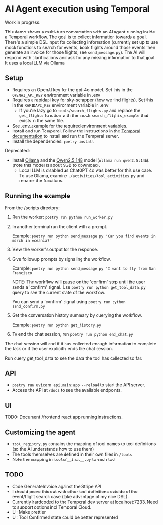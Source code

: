 # AI Agent execution using Temporal

Work in progress.

This demo shows a multi-turn conversation with an AI agent running inside a Temporal workflow. The goal is to collect information towards a goal. There's a simple DSL input for collecting information (currently set up to use mock functions to search for events, book flights around those events then generate an invoice for those flights, see `send_message.py`). The AI will respond with clarifications and ask for any missing information to that goal. It uses a local LLM via Ollama.

## Setup
* Requires an OpenAI key for the gpt-4o model. Set this in the `OPENAI_API_KEY` environment variable in .env
* Requires a rapidapi key for sky-scrapper (how we find flights). Set this in the `RAPIDAPI_KEY` environment variable in .env
    * If you're lazy go to `tools/search_flights.py` and replace the `get_flights` function with the mock `search_flights_example` that exists in the same file.
* See .env_example for the required environment variables.
* Install and run Temporal. Follow the instructions in the [Temporal documentation](https://learn.temporal.io/getting_started/python/dev_environment/#set-up-a-local-temporal-service-for-development-with-temporal-cli) to install and run the Temporal server.
* Install the dependencies: `poetry install`

Deprecated:
* Install [Ollama](https://ollama.com) and the [Qwen2.5 14B](https://ollama.com/library/qwen2.5) model (`ollama run qwen2.5:14b`). (note this model is about 9GB to download).
  * Local LLM is disabled as ChatGPT 4o was better for this use case. To use Ollama, examine `./activities/tool_activities.py` and rename the functions.

## Running the example

From the /scripts directory:

1. Run the worker: `poetry run python run_worker.py`
2. In another terminal run the client with a prompt.

    Example: `poetry run python send_message.py 'Can you find events in march in oceania?'`

3. View the worker's output for the response.
4. Give followup prompts by signaling the workflow.

    Example: `poetry run python send_message.py 'I want to fly from San Francisco'`

    NOTE: The workflow will pause on the 'confirm' step until the user sends a 'confirm' signal. Use `poetry run python get_tool_data.py` query to see the current state of the workflow.

    You can send a 'confirm' signal using `poetry run python send_confirm.py`
5. Get the conversation history summary by querying the workflow.
    
    Example: `poetry run python get_history.py`
6. To end the chat session, run `poetry run python end_chat.py`

The chat session will end if it has collected enough information to complete the task or if the user explicitly ends the chat session.

Run query get_tool_data to see the data the tool has collected so far.

## API
- `poetry run uvicorn api.main:app --reload` to start the API server.
- Access the API at `/docs` to see the available endpoints.

## UI
TODO: Document /frontend react app running instructions.

## Customizing the agent
- `tool_registry.py` contains the mapping of tool names to tool definitions (so the AI understands how to use them)
- The tools themselves are defined in their own files in `/tools`
- Note the mapping in `tools/__init__.py` to each tool

## TODO
- Code GenerateInvoice against the Stripe API
- I should prove this out with other tool definitions outside of the event/flight search case (take advantage of my nice DSL).
- Currently hardcoded to the Temporal dev server at localhost:7233. Need to support options incl Temporal Cloud.
- UI: Make prettier
- UI: Tool Confirmed state could be better represented